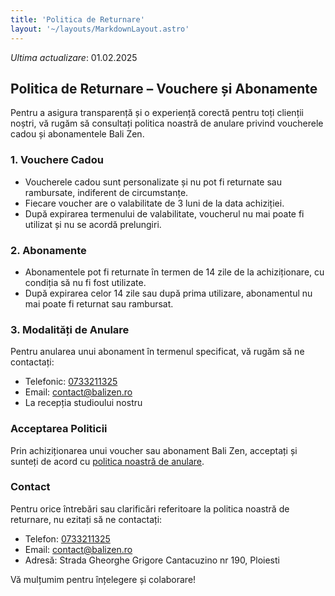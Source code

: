 ```yaml
---
title: 'Politica de Returnare'
layout: '~/layouts/MarkdownLayout.astro'
---
```


_Ultima actualizare_: 01.02.2025

## Politica de Returnare – Vouchere și Abonamente

Pentru a asigura transparență și o experiență corectă pentru toți clienții noștri, vă rugăm să consultați politica noastră de anulare privind voucherele cadou și abonamentele Bali Zen.

### 1. Vouchere Cadou

- Voucherele cadou sunt personalizate și nu pot fi returnate sau rambursate, indiferent de circumstanțe.
- Fiecare voucher are o valabilitate de 3 luni de la data achiziției.
- După expirarea termenului de valabilitate, voucherul nu mai poate fi utilizat și nu se acordă prelungiri.

### 2. Abonamente

- Abonamentele pot fi returnate în termen de 14 zile de la achiziționare, cu condiția să nu fi fost utilizate.
- După expirarea celor 14 zile sau după prima utilizare, abonamentul nu mai poate fi returnat sau rambursat.

### 3. Modalități de Anulare

Pentru anularea unui abonament în termenul specificat, vă rugăm să ne contactați:

- Telefonic: [0733211325](tel:0733211325)
- Email: contact@balizen.ro
- La recepția studioului nostru

### Acceptarea Politicii

Prin achiziționarea unui voucher sau abonament Bali Zen, acceptați și sunteți de acord cu [politica noastră de anulare](/cancellation-policy).

### Contact

Pentru orice întrebări sau clarificări referitoare la politica noastră de returnare, nu ezitați să ne contactați:

- Telefon: [0733211325](tel:0733211325)
- Email: contact@balizen.ro
- Adresă: Strada Gheorghe Grigore Cantacuzino nr 190, Ploiesti

Vă mulțumim pentru înțelegere și colaborare!
